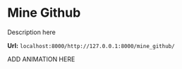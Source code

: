 # Mine Github 

Description here

**Url:** ```localhost:8000/http://127.0.0.1:8000/mine_github/```

ADD ANIMATION HERE